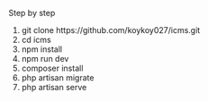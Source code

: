 <p>Step by step</p>
<ol>
    <li>git clone https://github.com/koykoy027/icms.git</li>
    <li>cd icms</li>
    <li>npm install</li>
    <li>npm run dev</li>
    <li>composer install</li>
    <li>php artisan migrate</li>
    <li>php artisan serve</li>
</ol>
